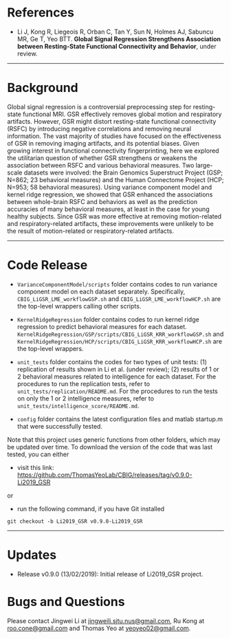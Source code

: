 References
==========
+ Li J, Kong R, Liegeois R, Orban C, Tan Y, Sun N, Holmes AJ, Sabuncu MR, Ge T, Yeo BTT. **Global Signal Regression Strengthens Association between Resting-State Functional Connectivity and Behavior**, under review.

----

Background
==========
Global signal regression is a controversial preprocessing step for resting-state functional MRI. GSR effectively removes global motion and respiratory artifacts. However, GSR might distort resting-state functional connectivity (RSFC) by introducing negative correlations and removing neural information. The vast majority of studies have focused on the effectiveness of GSR in removing imaging artifacts, and its potential biases. Given growing interest in functional connectivity fingerprinting, here we explored the utilitarian question of whether GSR strengthens or weakens the association between RSFC and various behavioral measures. Two large-scale datasets were involved: the Brain Genomics Superstruct Project (GSP; N=862; 23 behavioral measures) and the Human Connectome Project (HCP; N=953; 58 behavioral measures). Using variance component model and kernel ridge regression, we showed that GSR enhanced the associations between whole-brain RSFC and behaviors as well as the prediction accuracies of many behavioral measures, at least in the case for young healthy subjects. Since GSR was more effective at removing motion-related and respiratory-related artifacts, these improvements were unlikely to be the result of motion-related or respiratory-related artifacts.

----

Code Release
===========
- `VarianceComponentModel/scripts` folder contains codes to run variance component model on each dataset separately. Specifically, `CBIG_LiGSR_LME_workflowGSP.sh` and `CBIG_LiGSR_LME_workflowHCP.sh` are the top-level wrappers calling other scripts.

- `KernelRidgeRegression` folder contains codes to run kernel ridge regression to predict behavioral measures for each dataset. `KernelRidgeRegression/GSP/scripts/CBIG_LiGSR_KRR_workflowGSP.sh` and `KernelRidgeRegression/HCP/scripts/CBIG_LiGSR_KRR_workflowHCP.sh` are the top-level wrappers.

- `unit_tests` folder contains the codes for two types of unit tests: (1) replication of results shown in Li et al. (under review); (2) results of 1 or 2 behavioral measures related to intelligence for each dataset. For the procedures to run the replication tests, refer to `unit_tests/replication/README.md`. For the procedures to run the tests on only the 1 or 2 intelligence measures, refer to `unit_tests/intelligence_score/README.md`.

- `config` folder contains the latest configuration files and matlab startup.m that were successfully tested.

Note that this project uses generic functions from other folders, which may be updated over time. To download the version of the code that was last tested, you can either

- visit this link: https://github.com/ThomasYeoLab/CBIG/releases/tag/v0.9.0-Li2019_GSR

or

- run the following command, if you have Git installed
```
git checkout -b Li2019_GSR v0.9.0-Li2019_GSR
```

----

Updates
===========

- Release v0.9.0 (13/02/2019): Initial release of Li2019_GSR project.

Bugs and Questions
==========
Please contact Jingwei Li at jingweili.sjtu.nus@gmail.com, Ru Kong at roo.cone@gmail.com and Thomas Yeo at yeoyeo02@gmail.com.
